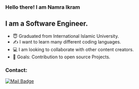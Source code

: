 ### Hello there! I am Namra Ikram
## I am a Software Engineer.
- :innocent: Graduated from International Islamic University.
- :writing_hand: I want to learn many different coding languages.
- 💻 I am looking to collaborate with other content creators.
- 📝 Goals: Contribution to open source Projects.
 ### Contact: 
  [![Mail Badge](https://img.shields.io/badge/-namraikram78-c0392b?style=flat&labelColor=c0392b&logo=gmail&logoColor=white)](mailto:namraikram78@gmail.com)
  
 
